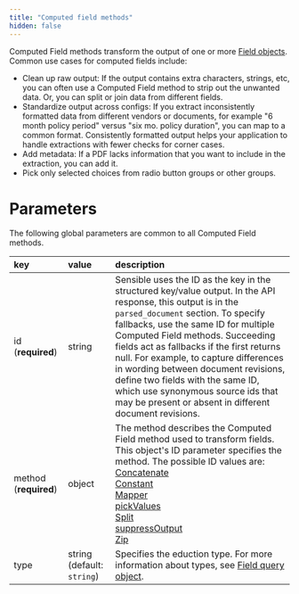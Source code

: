 ```yaml
---
title: "Computed field methods"
hidden: false
---
```

Computed Field methods transform the output of one or more [Field objects](doc:field-query-object). Common use cases for computed fields include:

- Clean up raw output:  If the output contains extra characters, strings, etc, you can often use a Computed Field method to strip out the unwanted data. Or, you can split or join data from different fields.
- Standardize output across configs:  If you extract inconsistently formatted data from different vendors or documents, for example "6 month policy period" versus "six mo. policy duration", you can map to a common format. Consistently formatted output helps your application to handle extractions with fewer checks for corner cases.
- Add metadata: If a PDF lacks information that you want to include in the extraction, you can add it. 
- Pick only selected choices from radio button groups or other groups.



Parameters
====

The following global parameters are common to all Computed Field methods.

| key                   | value                      | description                                                  |
| :-------------------- | :------------------------- | :----------------------------------------------------------- |
| id (**required**)     | string                     | Sensible uses the ID as the key in the structured key/value output. In the API response, this output is in the `parsed_document` section. To specify fallbacks, use the same ID for multiple Computed Field methods. Succeeding fields act as fallbacks if the first returns null. For example, to capture differences in wording between document revisions, define two fields with the same ID, which use synonymous source ids that may be present or absent in different document revisions. |
| method (**required**) | object                     | The method describes the Computed Field method used to transform fields. This object's ID parameter specifies the method. The possible ID values are:<br/>[Concatenate](doc:concatenate)<br/>[Constant](doc:constant)<br/>[Mapper](doc:mapper)<br/>[pickValues](doc:pick-values)<br/>[Split](doc:split)<br/>[suppressOutput](doc:suppress-output)<br/>[Zip](doc:zip) |
| type                  | string (default: `string`) | Specifies the eduction type. For more information about types, see [Field query object](doc:field-query-object). |

